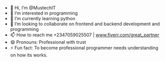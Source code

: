 - 👋 Hi, I’m @MustechIT
- 👀 I’m interested in programming
- 🌱 I’m currently learning python 
- 💞️ I’m looking to collaborate on frontend and backend development and programming
- 📫 How to reach me +2347059025507 | www.fiverr.com/great_partner
- 😄 Pronouns: Professional with trust
- ⚡ Fun fact: To become professional programmer needs understanding on how its works.

<!---
MustechIT/MustechIT is a ✨ special ✨ repository because its `README.md` (this file) appears on your GitHub profile.
You can click the Preview link to take a look at your changes.
--->
